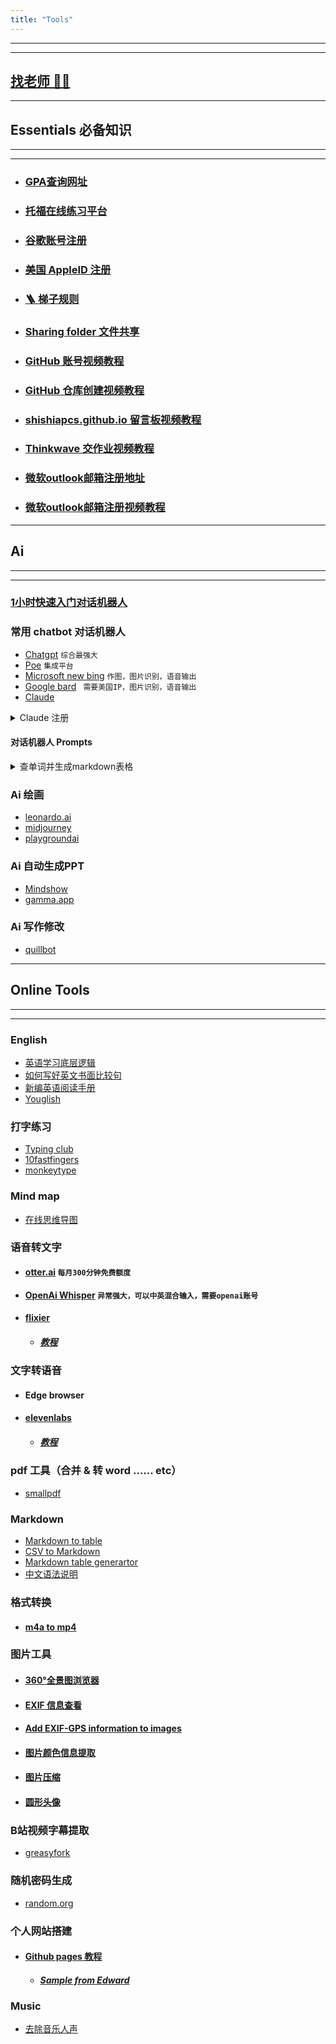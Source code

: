 ```yaml
---
title: "Tools"
---
```

---
---
## [找老师 🙋‍♂️](_posts/2023-06-01-FAQ.md)
---

## Essentials 必备知识
---
---

* ### [GPA查询网址](https://www.thinkwave.com)
* ### [托福在线练习平台](https://smarter.igo1996.com/tf-part-index)
* ### [谷歌账号注册](https://shishiapcs.github.io/CS-google-account/)
* ### [美国 AppleID 注册](https://www.youtube.com/watch?v=Y51VMx4NOfk)
* ### [🪜 梯子规则](https://johnshall.github.io/Shadowrocket-ADBlock-Rules-Forever/#%E5%9B%BD%E5%86%85%E5%A4%96%E5%88%92%E5%88%86)
* ### [Sharing folder 文件共享](_posts/2023-03-20-Connecting-to-CS_Sharing.md) 
* ### [GitHub 账号视频教程](https://www.bilibili.com/video/BV19c411p7En/?vd_source=84a986f8292e7cdf31541219b6c7844c)
* ### [GitHub 仓库创建视频教程](https://www.bilibili.com/video/BV1624y1F7qi/?vd_source=84a986f8292e7cdf31541219b6c7844c)
* ### [shishiapcs.github.io 留言板视频教程](https://www.bilibili.com/video/BV1XM41157xV/?vd_source=84a986f8292e7cdf31541219b6c7844c) 
* ### [Thinkwave 交作业视频教程](https://www.bilibili.com/video/BV1xP411e74p/)
* ### [微软outlook邮箱注册地址](https://www.microsoft.com/en-us/microsoft-365/outlook/email-and-calendar-software-microsoft-outlook)
* ### [微软outlook邮箱注册视频教程](https://www.bilibili.com/video/BV1bu411P79D/?share_source=copy_web&vd_source=a7ed18508531908cbb2dc681efccf167)
----

## Ai
---
---

### [1小时快速入门对话机器人](https://www.deeplearning.ai/short-courses/chatgpt-prompt-engineering-for-developers/)

### 常用 chatbot 对话机器人

* [Chatgpt](https://chat.openai.com) ```综合最强大```
* [Poe](https://poe.com/) ```集成平台```
* [Microsoft new bing](https://www.bing.com/new) ```作图，图片识别，语音输出```
* [Google bard](https://bard.google.com/)  ``` 需要美国IP，图片识别，语音输出```
* [Claude](https://slack.com/get-started#/create) 


<details> 
<summary>Claude 注册</summary>

```
Claude 是slack中的一个应用，要想使用Claude，要先注册slack平台工作区。具体方法如下 ：

1、在 https://slack.com/get-started#/create 建立工作空间，输入邮箱，写入验证码即可；

2、给工作区取名字、邀请用户可以跳过或者按照实际情况操作；

3、在工作区添加应用，点击 Claude 即可；或者是在已经登陆的工作区新开浏览器窗口 进入 https://www.anthropic.com/claude-in-slack 添加即可。

```
</details>

#### 对话机器人 Prompts 

<details> 
<summary>查单词并生成markdown表格</summary>

```
I want you to act like an English teacher. You’ll need to explain some words or phrases for me in the format I provide later. All the words or phrases you need to explain are in “”. I’ll also give you a context, so you can have a better understanding, the contnext would be in {}. Now, you need to make a markdown table for me, out put as a code block, so i can copy. The table has 4 columns, the first column is the words or phrases needed to be explained, the second column is the English meaning for the words or phrases in the context I provide, the third column is the equivelent chinese expression, the forth column is one real life example sentence that has the same meaning as in the context I provide. 

Here are the phrases for you “生词放这里”,{语境放这里。句子，讲座都行} 
```

</details>

### Ai 绘画

* [leonardo.ai](https://leonardo.ai/)
* [midjourney](https://www.midjourney.com/home/?callbackUrl=%2Fapp%2F) 
* [playgroundai](https://playgroundai.com)

### Ai 自动生成PPT

* [Mindshow](https://www.mindshow.fun/#/login?inviteCode=6515025)
* [gamma.app](https://gamma.app/generate)

### Ai 写作修改

* [quillbot](https://quillbot.com/)


---

## Online Tools
---
---

### English

* [英语学习底层逻辑](http://xiaolai.co/books/c558c667ad9f05ddce38f06df2d15aa3/index)
* [如何写好英文书面比较句](http://xiaolai.co/books/8724bd963e758a48a168d955e711485b/comparison-in-english.html)
* [新编英语阅读手册](http://xiaolai.co/books/f79b2a287ab8547ec641a4960ea1ff62/index.html) 
* [Youglish](https://youglish.com/)
 
### 打字练习

* [Typing club](https://www.edclub.com/sportal/program-3.game)
* [10fastfingers](https://10fastfingers.com/typing-test/english)
* [monkeytype](https://monkeytype.com/)


### Mind map

* [在线思维导图](https://app.mindmup.com/)

### 语音转文字

* #### [otter.ai](https://otter.ai/) ```每月300分钟免费额度```
* #### [OpenAi Whisper](https://platform.openai.com/playground) ```异常强大，可以中英混合输入，需要openai账号```
* #### [flixier](https://editor.flixier.com/tools/all-tools)
    - ##### [教程](_posts/2023-03-20-free-online-transcribe.md)         

### 文字转语音 

* #### Edge browser 
* #### [elevenlabs](https://beta.elevenlabs.io/speech-synthesis)
    - ##### [教程](https://www.bilibili.com/video/BV1fv4y1E7gV/?vd_source=84a986f8292e7cdf31541219b6c7844c)

### pdf 工具（合并 & 转 word …… etc） 

* [smallpdf](https://smallpdf.com/)

### Markdown

* [Markdown to table](https://tableconvert.com/markdown-to-excel)
* [CSV to Markdown](https://www.convertcsv.com/csv-to-markdown.htm)
* [Markdown table generartor ](https://www.tablesgenerator.com/markdown_tables)
* [中文语法说明](https://shd101wyy.github.io/markdown-preview-enhanced/#/zh-cn/markdown-basics)

### 格式转换

* #### [m4a to mp4 ](https://www.freeconvert.com/m4a-to-mp4)

### 图片工具

* #### [360°全景图浏览器](https://renderstuff.com/tools/360-panorama-web-viewer/)
* #### [EXIF 信息查看](https://www.pic2map.com/)
* #### [Add EXIF-GPS information to images](https://tool.geoimgr.com/)
* #### [图片颜色信息提取](https://imagecolorpicker.com/)
* #### [图片压缩](https://compressjpeg.com/)
* #### [圆形头像](https://profilepicturemaker.com/#quotemaker)

### B站视频字幕提取

* [greasyfork](https://www.bilibili.com/video/BV1L3411J7Yc/?vd_source=84a986f8292e7cdf31541219b6c7844c)

### 随机密码生成

* [random.org](https://www.random.org/passwords/)

### 个人网站搭建

* #### [Github pages 教程](https://www.youtube.com/watch?v=o5g-lUuFgpg)
    - ##### [Sample from Edward](https://californiumwu.github.io/)


### Music 

* [去除音乐人声](https://vocalremover.org/)